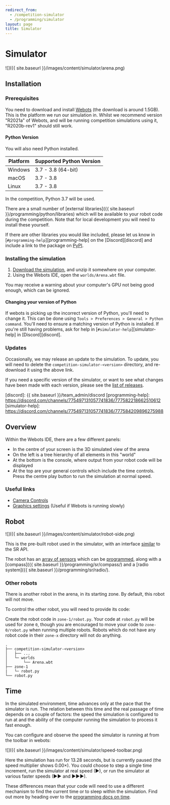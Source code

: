 ```yaml
---
redirect_from:
  - /competition-simulator
  - /programming/simulator
layout: page
title: Simulator
---
```


# Simulator

![]({{ site.baseurl }}/images/content/simulator/arena.png)

## Installation

### Prerequisites

You need to download and install [Webots](https://cyberbotics.com/#download) (the download is around 1.5GB). This is the platform we run our simulation in. Whilst we recommend version "R2021a" of Webots, and will be running competition simulations using it, "R2020b-rev1" should still work.

#### Python Version

You will also need Python installed.

| Platform | Supported Python Version |
|----------|--------------------------|
| Windows  | 3.7 - 3.8 (64-bit)       |
| macOS    | 3.7 - 3.8                |
| Linux    | 3.7 - 3.8                |

In the competition, Python 3.7 will be used.

There are a small number of [external libraries]({{ site.baseurl }}/programming/python/libraries)
which will be available to your robot code during the competition. Note that for
local development you will need to install these yourself.

If there are other libraries you would like included, please let us know
in [`#programming-help`][programming-help] on the [Discord][discord] and include
a link to the package on [PyPI](https://pypi.org/).

### Installing the simulation

1. [Download the simulation](https://github.com/srobo/competition-simulator/releases/download/SR2021.5/competition-simulator-SR2021.5.zip), and unzip it somewhere on your computer.
2. Using the Webots IDE, open the `worlds/Arena.wbt` file.

You may receive a warning about your computer's GPU not being good enough, which can be ignored.

#### Changing your version of Python

If webots is picking up the incorrect version of Python, you'll need to change it.
This can be done using `Tools > Preferences > General > Python command`.
You'll need to ensure a matching version of Python is installed. If you're still
having problems, ask for help in [`#simulator-help`][simulator-help] in
[Discord][discord].

### Updates

Occasionally, we may release an update to the simulation. To update, you will need to delete the `competition-simulator-<version>` directory, and re-download it using the above link.

If you need a specific version of the simulator, or want to see what changes
have been made with each version, please see the
[list of releases](https://github.com/srobo/competition-simulator/releases).

[discord]: {{ site.baseurl }}/team_admin/discord
[programming-help]: https://discord.com/channels/775497131057741836/777582218662510612
[simulator-help]: https://discord.com/channels/775497131057741836/777584209896275988

## Overview

Within the Webots IDE, there are a few different panels:

- In the centre of your screen is the 3D simulated view of the arena
- On the left is a tree hierarchy of all elements in this "world"
- At the bottom is the console, where output from your robot code will be displayed
- At the top are your general controls which include the time controls. Press the centre play button to run the simulation at normal speed.

### Useful links

- [Camera Controls](https://www.cyberbotics.com/doc/guide/the-3d-window#navigation-in-the-scene)
- [Graphics settings](https://www.cyberbotics.com/doc/guide/preferences#opengl) (Useful if Webots is running slowly)

## Robot

![]({{ site.baseurl }}/images/content/simulator/robot-side.png)

This is the pre-built robot used in the simulator, with an interface [similar](./programming) to the SR API.

The robot has an [array of sensors](./programming/#ruggeduino) which can be [programmed](./programming), along with a [compass]({{ site.baseurl }}/programming/sr/compass/) and a [radio system]({{ site.baseurl }}/programming/sr/radio/).

### Other robots

There is another robot in the arena, in its starting zone. By default, this robot will not move.

To control the other robot, you will need to provide its code:

Create the robot code in `zone-1/robot.py`. Your code at `robot.py` will be used for zone `0`,
though you are encouraged to move your code to `zone-0/robot.py` when running multiple robots.
Robots which do not have any robot code in their `zone-x` directory will not do anything.

```
.
├── competition-simulator-<version>
│   ├── ...
│   └─ worlds
│       └── Arena.wbt
├── zone-1
|   └─ robot.py
└── robot.py
```

## Time

In the simulated environment, time advances only at the pace that the simulator
is run. The relation between this time and the real passage of time depends on a
couple of factors: the speed the simulation is configured to run at and the
ability of the computer running the simulation to process it fast enough.

You can configure and observe the speed the simulator is running at from the toolbar in webots:

![]({{ site.baseurl }}/images/content/simulator/speed-toolbar.png)

Here the simulation has run for 13.28 seconds, but is currently paused (the
speed multiplier shows 0.00×). You could choose to step a single time increment,
run the simulator at real speed (▶), or run the simulator at various faster
speeds (▶▶ and ▶▶▶).

These differences mean that your code will need to use a different mechanism to
find the current time or to sleep within the simulation. Find out more by
heading over to the [programming docs on time](./programming/time).
